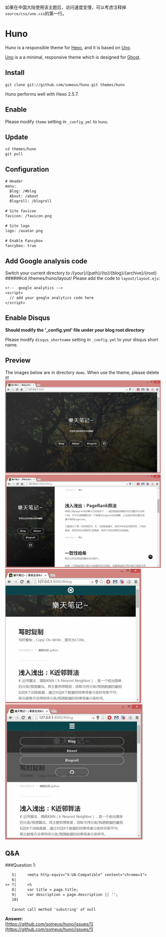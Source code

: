 如果在中国大陆使用该主题后，访问速度变慢，可以考虑注释掉`source/css/uno.css`的第一行。


# Huno


Huno is a responsible theme for [Hexo], and it is based on [Uno].

[Uno] is a a minimal, responsive theme which is designed for [Ghost].


## Install

```
git clone git://github.com/someus/huno.git themes/huno
```

Huno performs well with Hexo 2.5.7.

## Enable
Please modify `theme` setting in `_config.yml` to `huno`.

## Update

```
cd themes/huno
git pull
```

## Configuration

	# Header
	menu:
	  Blog: /#blog
	  About: /about
	  Blogroll: /blogroll

	# Site favicon
	favicon: /favicon.png

	# Site logo
	logo: /avatar.png

	# Enable Fancybox
	fancybox: true


## Add Google analysis code
Switch your current directory to /{your}/{path}/{to}/{blog}/{archive}/{root}
######cd /themes/huno/layout/
Please add the code to `layout/layout.ejs`:

	<!--  google analytics -->
	<script>
	  // add your google analytics code here
	</script>

## Enable Disqus
**Should modify the '_config.yml' file under your blog root directory**

Please modify `disqus_shortname` setting in `_config.yml` to your disqus short name.

## Preview
The images below are in directory `demo`. When use the theme, please delete it!
![](./demo/demo-0.jpg)
![](./demo/demo-1.jpg)
![](./demo/demo-2.jpg)
![](./demo/demo-3.jpg)

[Hexo]: http://hexo.io/
[Uno]: https://github.com/daleanthony/uno/
[Fancybox]: http://fancyapps.com/fancybox/
[Ghost]: https://ghost.org/


## Q&A

###Question 1:

	   5|     <meta http-equiv="X-UA-Compatible" content="chrome=1">
	   6| 
	>> 7|     <%
	   8|     var title = page.title;
	   9|     var description = page.description || '';
	   10| 
	   
	   Cannot call method 'substring' of null

**Answer:**  
[https://github.com/someus/huno/issues/1](https://github.com/someus/huno/issues/1)
